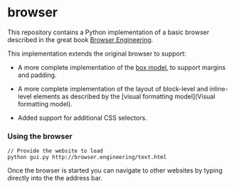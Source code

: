 # browser

This repository contains a Python implementation of a basic browser described in the great book [Browser Engineering](https://browser.engineering/).

This implementation extends the original browser to support:

- A more complete implementation of the [box model](https://developer.mozilla.org/en-US/docs/Learn/CSS/Building_blocks/The_box_model), to support margins and padding.

- A more complete implementation of the layout of block-level and inline-level elements as described by the [visual formatting model](Visual formatting model).

- Added support for additional CSS selectors.

### Using the browser

```
// Provide the website to load
python gui.py http://browser.engineering/text.html
```

Once the browser is started you can navigate to other websites by typing directly into the the address bar.
